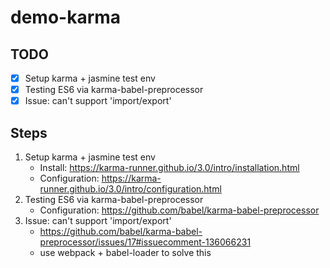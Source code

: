 # demo-karma

## TODO
- [x] Setup karma + jasmine test env
- [x] Testing ES6 via karma-babel-preprocessor
- [x] Issue: can't support 'import/export'

## Steps
1. Setup karma + jasmine test env
	* Install: https://karma-runner.github.io/3.0/intro/installation.html 
	* Configuration: https://karma-runner.github.io/3.0/intro/configuration.html
2. Testing ES6 via karma-babel-preprocessor
	* Configuration: https://github.com/babel/karma-babel-preprocessor
3. Issue: can't support 'import/export'
	* https://github.com/babel/karma-babel-preprocessor/issues/17#issuecomment-136066231
	* use webpack + babel-loader to solve this
